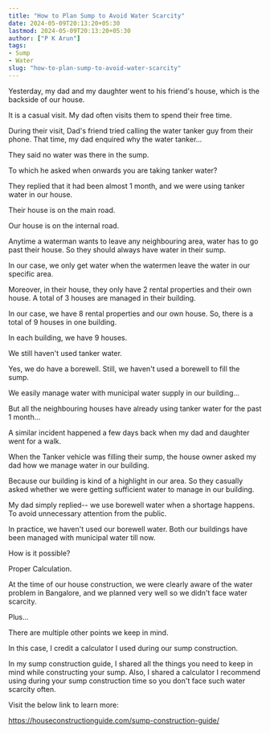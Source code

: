 ```yaml
---
title: "How to Plan Sump to Avoid Water Scarcity"
date: 2024-05-09T20:13:20+05:30
lastmod: 2024-05-09T20:13:20+05:30
author: ["P K Arun"]
tags: 
- Sump
- Water
slug: "how-to-plan-sump-to-avoid-water-scarcity"
---
```

Yesterday, my dad and my daughter went to his friend's house, which is the backside of our house. 

It is a casual visit. My dad often visits them to spend their free time. 

During their visit, Dad's friend tried calling the water tanker guy from their phone. That time, my dad enquired why the water tanker...

They said no water was there in the sump.

To which he asked when onwards you are taking tanker water?

They replied that it had been almost 1 month, and we were using tanker water in our house.

Their house is on the main road. 

Our house is on the internal road. 

Anytime a waterman wants to leave any neighbouring area, water has to go past their house. So they should always have water in their sump.

In our case, we only get water when the watermen leave the water in our specific area.

Moreover, in their house, they only have 2 rental properties and their own house. A total of 3 houses are managed in their building.

In our case, we have 8 rental properties and our own house. So, there is a total of 9 houses in one building. 

In each building, we have 9 houses. 

We still haven't used tanker water.

Yes, we do have a borewell. Still, we haven't used a borewell to fill the sump.

We easily manage water with municipal water supply in our building...

But all the neighbouring houses have already using tanker water for the past 1 month...

A similar incident happened a few days back when my dad and daughter went for a walk.

When the Tanker vehicle was filling their sump, the house owner asked my dad how we manage water in our building.

Because our building is kind of a highlight in our area. So they casually asked whether we were getting sufficient water to manage in our building.

My dad simply replied-- we use borewell water when a shortage happens. To avoid unnecessary attention from the public. 

In practice, we haven't used our borewell water. Both our buildings have been managed with municipal water till now.

How is it possible?

Proper Calculation.

At the time of our house construction, we were clearly aware of the water problem in Bangalore, and we planned very well so we didn't face water scarcity.

Plus... 

There are multiple other points we keep in mind.

In this case, I credit a calculator I used during our sump construction.

In my sump construction guide, I shared all the things you need to keep in mind while constructing your sump. Also, I shared a calculator I recommend using during your sump construction time so you don't face such water scarcity often.

Visit the below link to learn more: 

https://houseconstructionguide.com/sump-construction-guide/